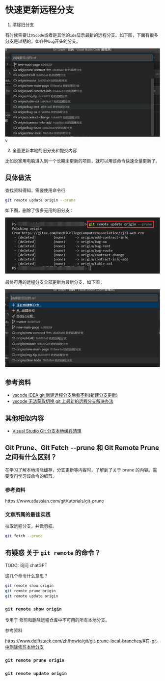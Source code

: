 # 快速更新远程分支

1. 清除旧分支

有时候需要让`VScode`或者是其他的`ide`显示最新的远程分支。如下图，下面有很多分支是过期的，如各种`bug`开头的分支。

![image-20220925204624533](https://raw.githubusercontent.com/RuanZhongNan/img-store/main/img/image-20220925204624533.png)v

2. 全量更新本地的旧分支和提交内容

比如说家用电脑进入到一个长期未更新的项目，就可以用该命令快速全量更新了。

## 具体做法

查找资料得知，需要使用命令行

```bash
git remote update origin --prune
```

如下图，删除了很多无用的旧分支：

![image-20220925204706126](https://raw.githubusercontent.com/RuanZhongNan/img-store/main/img/image-20220925204706126.png)

最终可用的远程分支全部更新为最新分支，如下图：

![image-20220925204724414](https://raw.githubusercontent.com/RuanZhongNan/img-store/main/img/image-20220925204724414.png)

## 参考资料

- [vscode IDEA git 新建远程分支后看不到(新建分支更新)](https://blog.csdn.net/fyj13925475957/article/details/107415663)
- [vscode 无法获取切换 git 上最新的远程分支解决办法](https://blog.csdn.net/gxh0816/article/details/124659164)

## 其他相似内容

- [Visual Studio Git 分支本地缓存清理](https://blog.csdn.net/emirma/article/details/120777500)

## Git Prune、Git Fetch --prune 和 Git Remote Prune 之间有什么区别？

在学习了解本地清除缓存，分支更新等内容时，了解到了关于 prune 的内容。需要专门学习该命令的细节。

### 参考资料

https://www.atlassian.com/git/tutorials/git-prune

### 文章所属的最佳实践

拉取远程分支，并做剪枝。

```bash
git fetch --prune
```

## 有疑惑 关于 `git remote` 的命令？

TODO: 询问 chatGPT

这几个命令什么意思？

```bash
git remote show origin
git remote prune origin
git remote update origin
```

### `git remote show origin`

专用于 修剪和删除远程仓库中不可用的所有本地分支。

参考资料

https://www.delftstack.com/zh/howto/git/git-prune-local-branches/#在-git-中删除修剪本地分支

### `git remote prune origin`

### `git remote update origin`
